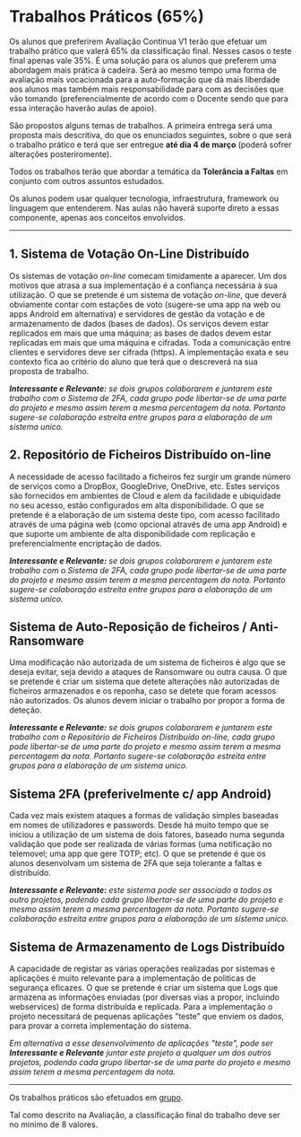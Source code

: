 # Trabalhos Práticos (65%)

Os alunos que preferirem Avaliação Continua V1 terão que efetuar um trabalho prático que valerá 65% da classificação final. Nesses casos o teste final apenas vale 35%.
É uma solução para os alunos que preferem uma abordagem mais prática à cadeira. Será ao mesmo tempo uma forma de avaliação mais vocacionada para a auto-formação que dá mais liberdade aos alunos mas também mais responsabilidade para com as decisões que vão tomando (preferencialmente de acordo com o Docente sendo que para essa interação haverão aulas de apoio).

São propostos alguns temas de trabalhos. A primeira entrega será uma proposta mais descritiva, do que os enunciados seguintes, sobre o que será o trabalho prático e terá que ser entregue **até dia 4 de março** (poderá sofrer alterações posteriromente).

Todos os trabalhos terão que abordar a temática da **Tolerância a Faltas** em conjunto com outros assuntos estudados.

Os alunos podem usar qualquer tecnologia, infraestrutura, framework ou linguagem que entenderem. Nas aulas não haverá suporte direto a essas componente, apenas aos conceitos envolvidos.

---

## 1. Sistema de Votação On-Line Distribuído

Os sistemas de votação *on-line* comecam timidamente a aparecer. Um dos motivos que atrasa a sua implementação é a confiança necessária à sua utilização.
O que se pretende é um sistema de votação *on-line*, que deverá obviamente contar com estações de voto (sugere-se uma app na web ou apps Android em alternativa) e servidores de gestão da votação e de armazenamento de dados (bases de dados). Os serviços devem estar replicados em mais que uma máquina; as bases de dados devem estar replicadas em mais que uma máquina e cifradas. Toda a comunicação entre clientes e servidores deve ser cifrada (https).
A implementação exata e seu contexto fica ao critério do aluno que terá que o descreverá na sua proposta de trabalho.

***Interessante e Relevante:*** *se dois grupos colaborarem e juntarem este trabalho com o Sistema de 2FA, cada grupo pode libertar-se de uma parte do projeto e mesmo assim terem a mesma percentagem da nota. Portanto sugere-se colaboração estreita entre grupos para a elaboração de um sistema unico.*

## 2. Repositório de Ficheiros Distribuído on-line

A necessidade de acesso facilitado a ficheiros fez surgir um grande número de serviços como a DropBox, GoogleDrive, OneDrive, etc.
Estes serviços são fornecidos em ambientes de Cloud e alem da facilidade e ubiquidade no seu acesso, estão configurados em alta disponibilidade.
O que se pretende é a elaboração de um sistema deste tipo, com acesso facilitado através de uma página web (como opcional através de uma app Android) e que suporte um ambiente de alta disponibilidade com replicação e preferencialmente encriptação de dados.

***Interessante e Relevante:*** *se dois grupos colaborarem e juntarem este trabalho com o Sistema de 2FA, cada grupo pode libertar-se de uma parte do projeto e mesmo assim terem a mesma percentagem da nota. Portanto sugere-se colaboração estreita entre grupos para a elaboração de um sistema unico.*

## Sistema de Auto-Reposição de ficheiros / Anti-Ransomware

Uma modificação não autorizada de um sistema de ficheiros é algo que se deseja evitar, seja devido a ataques de Ransomware ou outra causa.
O que se pretende é criar um sistema que detete alterações não autorizadas de ficheiros armazenados e os reponha, caso se detete que foram acessos não autorizados. Os alunos devem iniciar o trabalho por propor a forma de deteção.

***Interessante e Relevante:*** *se dois grupos colaborarem e juntarem este trabalho com o Repositório de Ficheiros Distribuído on-line, cada grupo pode libertar-se de uma parte do projeto e mesmo assim terem a mesma percentagem da nota. Portanto sugere-se colaboração estreita entre grupos para a elaboração de um sistema unico.*

## Sistema 2FA (preferivelmente c/ app Android)

Cada vez mais existem ataques a formas de validação simples baseadas em nomes de utilizadores e passwords. Desde há muito tempo que se iniciou a utilização de um sistema de dois fatores, baseado numa segunda validação que pode ser realizada de várias formas (uma notificação no telemovel; uma app que gere TOTP; etc).
O que se pretende é que os alunos desenvolvam um sistema de 2FA que seja tolerante a faltas e distribuído.

***Interessante e Relevante:*** *este sistema pode ser associado a todos os outro projetos, podendo cada grupo libertar-se de uma parte do projeto e mesmo assim terem a mesma percentagem da nota. Portanto sugere-se colaboração estreita entre grupos para a elaboração de um sistema unico.*
 
## Sistema de Armazenamento de Logs Distribuído

A capacidade de registar as várias operações realizadas por sistemas e aplicações é muito relevante para a implementação de politicas de segurança eficazes.
O que se pretende é criar um sistema que Logs que armazena as informações enviadas (por diversas vias a propor, incluindo webservices) de forma distribuída e replicada.
Para a implementação o projeto necessitará de pequenas aplicações "teste" que enviem os dados, para provar a correta implementação do sistema.

*Em alternativa a esse desenvolvimento de aplicações "teste", pode ser* ***Interessante e Relevante*** *juntar este projeto a qualquer um dos outros projetos, podendo cada grupo libertar-se de uma parte do projeto e mesmo assim terem a mesma percentagem da nota.*

---

Os trabalhos práticos são efetuados em [grupo](https://github.com/pmrosa-classes/SistemasDistribuidosEI/blob/main/TrabsP/TrabsP-grupos.md).

Tal como descrito na Avaliação, a classificação final do trabalho deve ser no minimo de 8 valores.

